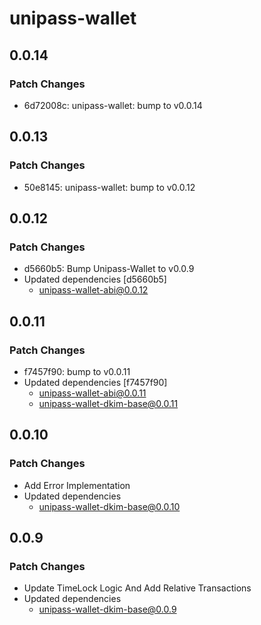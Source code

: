 # unipass-wallet

## 0.0.14

### Patch Changes

- 6d72008c: unipass-wallet: bump to v0.0.14

## 0.0.13

### Patch Changes

- 50e8145: unipass-wallet: bump to v0.0.12

## 0.0.12

### Patch Changes

- d5660b5: Bump Unipass-Wallet to v0.0.9
- Updated dependencies [d5660b5]
  - unipass-wallet-abi@0.0.12

## 0.0.11

### Patch Changes

- f7457f90: bump to v0.0.11
- Updated dependencies [f7457f90]
  - unipass-wallet-abi@0.0.11
  - unipass-wallet-dkim-base@0.0.11

## 0.0.10

### Patch Changes

- Add Error Implementation
- Updated dependencies
  - unipass-wallet-dkim-base@0.0.10

## 0.0.9

### Patch Changes

- Update TimeLock Logic And Add Relative Transactions
- Updated dependencies
  - unipass-wallet-dkim-base@0.0.9
